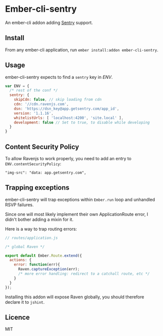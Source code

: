 Ember-cli-sentry
================

An ember-cli addon adding [Sentry](https://www.getsentry.com) support.

## Install

From any ember-cli application, run `ember install:addon ember-cli-sentry`.

## Usage

ember-cli-sentry expects to find a `sentry` key in _ENV_.

```javascript
var ENV = {
  /* rest of the conf */
  sentry: {
    skipCdn: false, // skip loading from cdn
    cdn: '//cdn.ravenjs.com',
    dsn: 'https://dsn_key@app.getsentry.com/app_id',
    version: '1.1.16',
    whitelistUrls: [ 'localhost:4200', 'site.local' ],
    development: false // Set to true, to disable while developing
  }
}
```

## Content Security Policy

To allow Ravenjs to work properly, you need to add an entry to `ENV.contentSecurityPolicy`:

```
"img-src": "data: app.getsentry.com",
```

## Trapping exceptions

ember-cli-sentry will trap exceptions within `Ember.run` loop and unhandled RSVP failures.

Since one will most likely implement their own ApplicationRoute error, I didn't bother adding a mixin for it.

Here is a way to trap routing errors:

```javascript
// routes/application.js

/* global Raven */

export default Ember.Route.extend({
  actions: {
    error: function(err){
      Raven.captureException(err);
      /* more error handling: redirect to a catchall route, etc */
    }
  }
});
```

Installing this addon will expose Raven globally, you should therefore declare it to `jshint`.

## Licence

MIT
